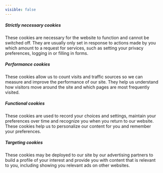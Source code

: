 ```yaml
---
visible: false
---
```


##### Strictly necessary cookies

These cookies are necessary for the website to function and cannot be switched off. They are usually only set in response to actions made by you which amount to a request for services, such as setting your privacy preferences, logging in or filling in forms.

##### Performance cookies

These cookies allow us to count visits and traffic sources so we can measure and improve the performance of our site. They help us understand how visitors move around the site and which pages are most frequently visited.

##### Functional cookies

These cookies are used to record your choices and settings, maintain your preferences over time and recognize you when you return to our website. These cookies help us to personalize our content for you and remember your preferences.

##### Targeting cookies

These cookies may be deployed to our site by our advertising partners to build a profile of your interest and provide you with content that is relevant to you, including showing you relevant ads on other websites.
